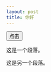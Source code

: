 ```yaml
---
layout: post
title: 你好
---
```


<style type="text/css">
.redp {
    color: red;
}
</style>

<button type="button">点击</button>
<p>这是一个段落。</p>
<p>这是另一个段落。</p>

<script src="https://cdn.bootcdn.net/ajax/libs/jquery/3.5.1/jquery.min.js"></script>

<script type="text/javascript">
$("button").click(function(){
  $("p").addClass("redp");
});
</script>
